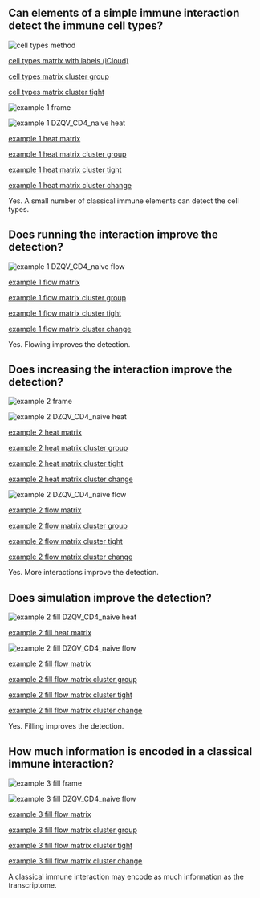 ## Can elements of a simple immune interaction detect the immune cell types?

![cell types method](https://github.com/KwatMDPhD/ImmunePopulation.pro/raw/main/input/rna_seq_signatures_normalized_by_mrna_abundance_allow_absolute_deconvolution_of_human_immune_cell_types/5.1-s2.0-S2211124719300592-gr1_lrg.jpg)

[cell types matrix with labels (iCloud)](https://github.com/KwatMDPhD/ImmunePopulation.pro/raw/main/output/GSE107011/gene_x_celltype_x_tpm+1log.html)

[cell types matrix cluster group](https://github.com/KwatMDPhD/MolecularMedicine.pro/raw/main/output/cell_20220919/Gene.cluster.group.html)

[cell types matrix cluster tight](https://github.com/KwatMDPhD/MolecularMedicine.pro/raw/main/output/cell_20220919/Gene.cluster.tight.html)

![example 1 frame](https://github.com/KwatMDPhD/MolecularMedicine.pro/raw/main/output/cell_20220919/example.1.no_fill/frame.png)

![example 1 DZQV_CD4_naive heat](https://github.com/KwatMDPhD/MolecularMedicine.pro/raw/main/output/cell_20220919/example.1.no_fill/DZQV_CD4_naive/1.png)

[example 1 heat matrix](https://github.com/KwatMDPhD/MolecularMedicine.pro/raw/main/output/cell_20220919/example.1.no_fill/Heated.html)

[example 1 heat matrix cluster group](https://github.com/KwatMDPhD/MolecularMedicine.pro/raw/main/output/cell_20220919/example.1.no_fill/Heated.cluster.group.html)

[example 1 heat matrix cluster tight](https://github.com/KwatMDPhD/MolecularMedicine.pro/raw/main/output/cell_20220919/example.1.no_fill/Heated.cluster.tight.html)

[example 1 heat matrix cluster change](https://github.com/KwatMDPhD/MolecularMedicine.pro/raw/main/output/cell_20220919/example.1.no_fill/Heated.cluster.change.html)

Yes. A small number of classical immune elements can detect the cell types.

## Does running the interaction improve the detection?

![example 1 DZQV_CD4_naive flow](https://github.com/KwatMDPhD/MolecularMedicine.pro/raw/main/output/cell_20220919/example.1.no_fill/DZQV_CD4_naive/animate.gif)

[example 1 flow matrix](https://github.com/KwatMDPhD/MolecularMedicine.pro/raw/main/output/cell_20220919/example.1.no_fill/Flowed.html)

[example 1 flow matrix cluster group](https://github.com/KwatMDPhD/MolecularMedicine.pro/raw/main/output/cell_20220919/example.1.no_fill/Flowed.cluster.group.html)

[example 1 flow matrix cluster tight](https://github.com/KwatMDPhD/MolecularMedicine.pro/raw/main/output/cell_20220919/example.1.no_fill/Flowed.cluster.tight.html)

[example 1 flow matrix cluster change](https://github.com/KwatMDPhD/MolecularMedicine.pro/raw/main/output/cell_20220919/example.1.no_fill/Flowed.cluster.change.html)

Yes. Flowing improves the detection.

## Does increasing the interaction improve the detection?

![example 2 frame](https://github.com/KwatMDPhD/MolecularMedicine.pro/raw/main/output/cell_20220919/example.2.no_fill/frame.png)

![example 2 DZQV_CD4_naive heat](https://github.com/KwatMDPhD/MolecularMedicine.pro/raw/main/output/cell_20220919/example.2.no_fill/DZQV_CD4_naive/1.png)

[example 2 heat matrix](https://github.com/KwatMDPhD/MolecularMedicine.pro/raw/main/output/cell_20220919/example.2.no_fill/Heated.html)

[example 2 heat matrix cluster group](https://github.com/KwatMDPhD/MolecularMedicine.pro/raw/main/output/cell_20220919/example.2.no_fill/Heated.cluster.group.html)

[example 2 heat matrix cluster tight](https://github.com/KwatMDPhD/MolecularMedicine.pro/raw/main/output/cell_20220919/example.2.no_fill/Heated.cluster.tight.html)

[example 2 heat matrix cluster change](https://github.com/KwatMDPhD/MolecularMedicine.pro/raw/main/output/cell_20220919/example.2.no_fill/Heated.cluster.change.html)

![example 2 DZQV_CD4_naive flow](https://github.com/KwatMDPhD/MolecularMedicine.pro/raw/main/output/cell_20220919/example.2.no_fill/DZQV_CD4_naive/animate.gif)

[example 2 flow matrix](https://github.com/KwatMDPhD/MolecularMedicine.pro/raw/main/output/cell_20220919/example.2.no_fill/Flowed.html)

[example 2 flow matrix cluster group](https://github.com/KwatMDPhD/MolecularMedicine.pro/raw/main/output/cell_20220919/example.2.no_fill/Flowed.cluster.group.html)

[example 2 flow matrix cluster tight](https://github.com/KwatMDPhD/MolecularMedicine.pro/raw/main/output/cell_20220919/example.2.no_fill/Flowed.cluster.tight.html)

[example 2 flow matrix cluster change](https://github.com/KwatMDPhD/MolecularMedicine.pro/raw/main/output/cell_20220919/example.2.no_fill/Flowed.cluster.change.html)

Yes. More interactions improve the detection.

## Does simulation improve the detection?

![example 2 fill DZQV_CD4_naive heat](https://github.com/KwatMDPhD/MolecularMedicine.pro/raw/main/output/cell_20220919/example.2.fill_antigen_and_cells/DZQV_CD4_naive/1.png)

[example 2 fill heat matrix](https://github.com/KwatMDPhD/MolecularMedicine.pro/raw/main/output/cell_20220919/example.2.fill_antigen_and_cells/Heated.html)

![example 2 fill DZQV_CD4_naive flow](https://github.com/KwatMDPhD/MolecularMedicine.pro/raw/main/output/cell_20220919/example.2.fill_antigen_and_cells/DZQV_CD4_naive/animate.gif)

[example 2 fill flow matrix](https://github.com/KwatMDPhD/MolecularMedicine.pro/raw/main/output/cell_20220919/example.2.fill_antigen_and_cells/Flowed.html)

[example 2 fill flow matrix cluster group](https://github.com/KwatMDPhD/MolecularMedicine.pro/raw/main/output/cell_20220919/example.2.fill_antigen_and_cells/Flowed.cluster.group.html)

[example 2 fill flow matrix cluster tight](https://github.com/KwatMDPhD/MolecularMedicine.pro/raw/main/output/cell_20220919/example.2.fill_antigen_and_cells/Flowed.cluster.tight.html)

[example 2 fill flow matrix cluster change](https://github.com/KwatMDPhD/MolecularMedicine.pro/raw/main/output/cell_20220919/example.2.fill_antigen_and_cells/Flowed.cluster.change.html)

Yes. Filling improves the detection.

## How much information is encoded in a classical immune interaction?

![example 3 fill frame](https://github.com/KwatMDPhD/MolecularMedicine.pro/raw/main/output/cell_20220919/example.3.fill_antigen_and_cells/frame.png)

![example 3 fill DZQV_CD4_naive flow](https://github.com/KwatMDPhD/MolecularMedicine.pro/raw/main/output/cell_20220919/example.3.fill_antigen_and_cells/DZQV_CD4_naive/animate.gif)

[example 3 fill flow matrix](https://github.com/KwatMDPhD/MolecularMedicine.pro/raw/main/output/cell_20220919/example.3.fill_antigen_and_cells/Flowed.html)

[example 3 fill flow matrix cluster group](https://github.com/KwatMDPhD/MolecularMedicine.pro/raw/main/output/cell_20220919/example.3.fill_antigen_and_cells/Flowed.cluster.group.html)

[example 3 fill flow matrix cluster tight](https://github.com/KwatMDPhD/MolecularMedicine.pro/raw/main/output/cell_20220919/example.3.fill_antigen_and_cells/Flowed.cluster.tight.html)

[example 3 fill flow matrix cluster change](https://github.com/KwatMDPhD/MolecularMedicine.pro/raw/main/output/cell_20220919/example.3.fill_antigen_and_cells/Flowed.cluster.change.html)

A classical immune interaction may encode as much information as the transcriptome.
